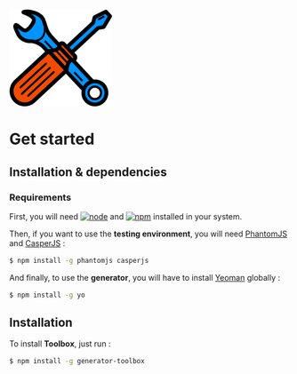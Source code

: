<img src="./tools.png" style="display:inline-block;margin:0 auto;max-width:100%;height:auto;width:auto;" />

# Get started

## Installation & dependencies

### Requirements

First, you will need [![node](https://img.shields.io/badge/node-%3E=%206.7.0-green.svg?style=flat-square)](https://nodejs.org/en/) and [![npm](https://img.shields.io/badge/npm-%3E=%203.10.3-green.svg?style=flat-square)](https://www.npmjs.com/) installed in your system.

Then, if you want to use the **testing environment**, you will need [PhantomJS](http://phantomjs.org/) and [CasperJS](http://casperjs.org/) :

````bash
$ npm install -g phantomjs casperjs
````

And finally, to use the **generator**, you will have to install [Yeoman](http://yeoman.io/) globally :

````bash
$ npm install -g yo
````

## Installation

To install **Toolbox**, just run :

````bash
$ npm install -g generator-toolbox
````

